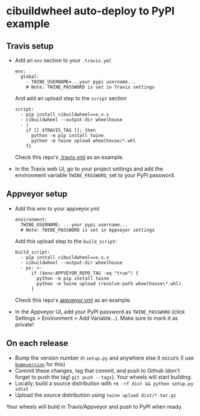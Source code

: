 cibuildwheel auto-deploy to PyPI example
========================================

Travis setup
------------

- Add an `env` section to your `.travis.yml`

      env:
        global:
          - TWINE_USERNAME=...your pypi username...
          # Note: TWINE_PASSWORD is set in Travis settings

  And add an upload step to the `script` section

      script:
        - pip install cibuildwheel==x.x.x
        - cibuildwheel --output-dir wheelhouse
        - |
          if [[ $TRAVIS_TAG ]]; then
            python -m pip install twine
            python -m twine upload wheelhouse/*.whl
          fi

  Check this repo's [.travis.yml](.travis.yml) as an example.

- In the Travis web UI, go to your project settings and add the environment variable `TWINE_PASSWORD`, set to your PyPI password.

Appveyor setup
--------------

- Add this env to your appveyor.yml

      environment:
        TWINE_USERNAME: ...your pypi username...
        # Note: TWINE_PASSWORD is set in Appveyor settings

    Add this upload step to the `build_script`:

      build_script:
        - pip install cibuildwheel==x.x.x
        - cibuildwheel --output-dir wheelhouse
        - ps: >-
            if ($env:APPVEYOR_REPO_TAG -eq "true") {
              python -m pip install twine
              python -m twine upload (resolve-path wheelhouse\*.whl)
            }

  Check this repo's [appveyor.yml](appveyor.yml) as an example.

- In the Appveyor UI, add your PyPI password as `TWINE_PASSWORD` (click Settings > Environment > Add Variable...). Make sure to mark it as private!

On each release
---------------

- Bump the version number in `setup.py` and anywhere else it occurs (I use [`bumpversion`](https://github.com/peritus/bumpversion) for this)
- Commit these changes, tag that commit, and push to Github (don't forget to push the tag! `git push --tags`). Your wheels will start building.
- Locally, build a source distribution with `rm -rf dist && python setup.py sdist`
- Upload the source distribution using `twine upload dist/*.tar.gz`

Your wheels will build in Travis/Appveyor and push to PyPI when ready.
